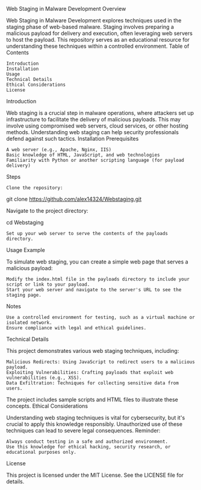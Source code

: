 Web Staging in Malware Development
Overview

Web Staging in Malware Development explores techniques used in the staging phase of web-based malware. Staging involves preparing a malicious payload for delivery and execution, often leveraging web servers to host the payload. This repository serves as an educational resource for understanding these techniques within a controlled environment.
Table of Contents

    Introduction
    Installation
    Usage
    Technical Details
    Ethical Considerations
    License

Introduction

Web staging is a crucial step in malware operations, where attackers set up infrastructure to facilitate the delivery of malicious payloads. This may involve using compromised web servers, cloud services, or other hosting methods. Understanding web staging can help security professionals defend against such tactics.
Installation
Prerequisites

    A web server (e.g., Apache, Nginx, IIS)
    Basic knowledge of HTML, JavaScript, and web technologies
    Familiarity with Python or another scripting language (for payload delivery)

Steps

    Clone the repository:

git clone https://github.com/alex14324/Webstaging.git


Navigate to the project directory:

cd Webstaging

    Set up your web server to serve the contents of the payloads directory.

Usage
Example

To simulate web staging, you can create a simple web page that serves a malicious payload:

    Modify the index.html file in the payloads directory to include your script or link to your payload.
    Start your web server and navigate to the server's URL to see the staging page.

Notes

    Use a controlled environment for testing, such as a virtual machine or isolated network.
    Ensure compliance with legal and ethical guidelines.

Technical Details

This project demonstrates various web staging techniques, including:

    Malicious Redirects: Using JavaScript to redirect users to a malicious payload.
    Exploiting Vulnerabilities: Crafting payloads that exploit web vulnerabilities (e.g., XSS).
    Data Exfiltration: Techniques for collecting sensitive data from users.

The project includes sample scripts and HTML files to illustrate these concepts.
Ethical Considerations

Understanding web staging techniques is vital for cybersecurity, but it's crucial to apply this knowledge responsibly. Unauthorized use of these techniques can lead to severe legal consequences.
Reminder:

    Always conduct testing in a safe and authorized environment.
    Use this knowledge for ethical hacking, security research, or educational purposes only.

License

This project is licensed under the MIT License. See the LICENSE file for details.


